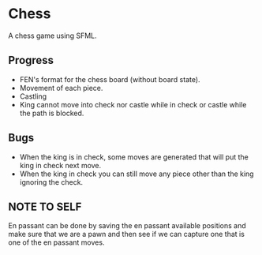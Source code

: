 # Chess
A chess game using SFML.

## Progress
* FEN's format for the chess board (without board state).
* Movement of each piece.
* Castling
* King cannot move into check nor castle while in check or castle while the path is blocked.

## Bugs
* When the king is in check, some moves are generated that will put the king in check next move.
* When the king in check you can still move any piece other than the king ignoring the check.


## NOTE TO SELF
En passant can be done by saving the en passant available positions and make sure that we are a pawn and then see if we can capture one that is one of the en passant moves.

